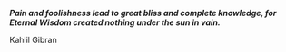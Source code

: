 _**Pain and foolishness lead to great bliss and complete knowledge, for Eternal Wisdom created nothing under the sun in vain.**_

Kahlil Gibran